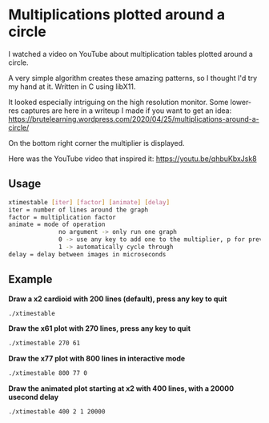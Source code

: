 # Multiplications plotted around a circle

I watched a video on YouTube about multiplication tables plotted around a circle.

A very simple algorithm creates these amazing patterns, so I thought I'd try my hand at it.  Written in C using libX11.

It looked especially intriguing on the high resolution monitor.  Some lower-res captures are here in a writeup I made if you want to get an idea:
https://brutelearning.wordpress.com/2020/04/25/multiplications-around-a-circle/

On the bottom right corner the multiplier is displayed.

Here was the YouTube video that inspired it:
https://youtu.be/qhbuKbxJsk8

## Usage
```bash
xtimestable [iter] [factor] [animate] [delay]
iter = number of lines around the graph
factor = multiplication factor
animate = mode of operation
              no argument -> only run one graph
              0 -> use any key to add one to the multiplier, p for previous, q to quit 
              1 -> automatically cycle through 
delay = delay between images in microseconds
```
## Example
**Draw a x2 cardioid with 200 lines (default), press any key to quit**
```bash
./xtimestable
```
**Draw the x61 plot with 270 lines, press any key to quit**
```bash
./xtimestable 270 61
```
**Draw the x77 plot with 800 lines in interactive mode**
```bash
./xtimestable 800 77 0
```
**Draw the animated plot starting at x2 with 400 lines, with a 20000 usecond delay**
```bash
./xtimestable 400 2 1 20000
```
